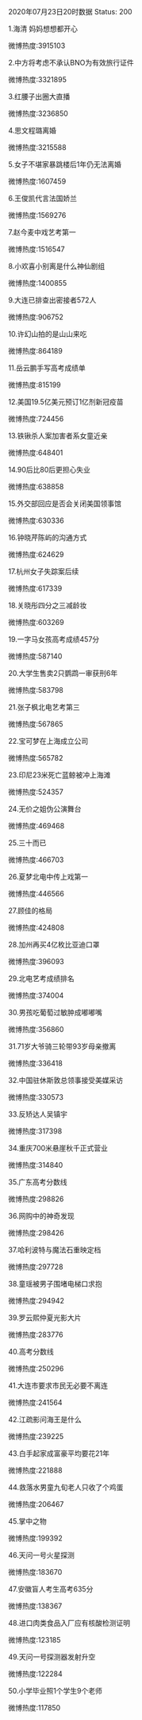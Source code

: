 2020年07月23日20时数据
Status: 200

1.海清 妈妈想想都开心

微博热度:3915103

2.中方将考虑不承认BNO为有效旅行证件

微博热度:3321895

3.红腰子出圈大直播

微博热度:3236850

4.思文程璐离婚

微博热度:3215588

5.女子不堪家暴跳楼后1年仍无法离婚

微博热度:1607459

6.王俊凯代言法国娇兰

微博热度:1569276

7.赵今麦中戏艺考第一

微博热度:1516547

8.小欢喜小别离是什么神仙剧组

微博热度:1400855

9.大连已排查出密接者572人

微博热度:906752

10.许幻山拍的是山山来吃

微博热度:864189

11.岳云鹏手写高考成绩单

微博热度:815199

12.美国19.5亿美元预订1亿剂新冠疫苗

微博热度:724456

13.铁锹杀人案加害者系女童近亲

微博热度:648401

14.90后比80后更担心失业

微博热度:638858

15.外交部回应是否会关闭美国领事馆

微博热度:630336

16.钟晓芹陈屿的沟通方式

微博热度:624629

17.杭州女子失踪案后续

微博热度:617339

18.关晓彤四分之三减龄妆

微博热度:603269

19.一字马女孩高考成绩457分

微博热度:587140

20.大学生售卖2只鹦鹉一审获刑6年

微博热度:583798

21.张子枫北电艺考第三

微博热度:567865

22.宝可梦在上海成立公司

微博热度:565782

23.印尼23米死亡蓝鲸被冲上海滩

微博热度:524357

24.无价之姐伪公演舞台

微博热度:469468

25.三十而已

微博热度:466703

26.夏梦北电中传上戏第一

微博热度:446566

27.顾佳的格局

微博热度:424808

28.加州再买4亿枚比亚迪口罩

微博热度:396093

29.北电艺考成绩排名

微博热度:374004

30.男孩吃葡萄过敏肿成嘟嘟嘴

微博热度:356860

31.71岁大爷骑三轮带93岁母亲撤离

微博热度:336418

32.中国驻休斯敦总领事接受美媒采访

微博热度:330573

33.反矫达人吴镇宇

微博热度:317398

34.重庆700米悬崖秋千正式营业

微博热度:314840

35.广东高考分数线

微博热度:298826

36.网购中的神奇发现

微博热度:298426

37.哈利波特与魔法石重映定档

微博热度:297728

38.童瑶被男子围堵电梯口求抱

微博热度:294942

39.罗云熙仲夏光影大片

微博热度:283776

40.高考分数线

微博热度:250296

41.大连市要求市民无必要不离连

微博热度:241564

42.江疏影问海王是什么

微博热度:239225

43.白手起家成富豪平均要花21年

微博热度:221888

44.救落水男童九旬老人只收了个鸡蛋

微博热度:206467

45.掌中之物

微博热度:199392

46.天问一号火星探测

微博热度:183670

47.安徽盲人考生高考635分

微博热度:138367

48.进口肉类食品入厂应有核酸检测证明

微博热度:123185

49.天问一号探测器发射升空

微博热度:122284

50.小学毕业照1个学生9个老师

微博热度:117850

